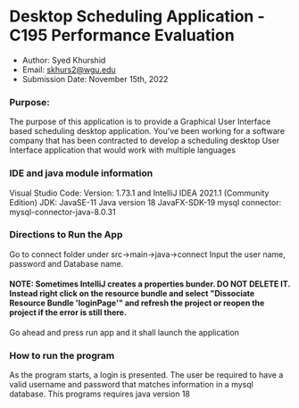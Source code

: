 # Desktop Scheduling Application - C195 Performance Evaluation

- Author: Syed Khurshid
- Email: skhurs2@wgu.edu
- Submission Date: November 15th, 2022

### Purpose:

The purpose of this application is to provide a Graphical User Interface based scheduling desktop application.
You've been working for a software company that has been contracted to develop a scheduling desktop User Interface application that would work with multiple languages

### IDE and java module information

Visual Studio Code: Version: 1.73.1 and IntelliJ IDEA 2021.1 (Community Edition)
JDK: JavaSE-11
Java version 18
JavaFX-SDK-19
mysql connector: mysql-connector-java-8.0.31

### Directions to Run the App

Go to connect folder under src->main->java->connect
Input the user name, password and Database name.

#### NOTE: Sometimes IntelliJ creates a properties bunder. DO NOT DELETE IT. Instead right click on the resource bundle and select "Dissociate Resource Bundle 'loginPage'" and refresh the project or reopen the project if the error is still there.

Go ahead and press run app and it shall launch the application

### How to run the program

As the program starts, a login is presented. The user be required to have a valid username and password that matches information in a mysql database.
This programs requires java version 18
